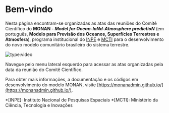 # Bem-vindo

Nesta página encontram-se organizadas as atas das reuniões do Comitê Científico do **MONAN - _Model for Ocean-laNd-Atmosphere predictioN_** (em português, **Modelo para Previsão dos Oceanos, Superfícies Terrestres e Atmosfera**), programa institucional do [INPE](https://www.gov.br/inpe/pt-br) e [MCTI](https://www.gov.br/mcti/pt-br) para o desenvolvimento do novo modelo comunitário brasileiro do sistema terrestre.

![type:video](https://youtube.com/embed/lq4pmpvqBIM)

Navegue pelo menu lateral esquerdo para acessar as atas organizadas pela data da reunião do Comitê Científico.

Para obter mais informações, a documentação e os códigos em desenvolvimento do modelo MONAN, visite [https://monanadmin.github.io/](https://monanadmin.github.io/).

*[INPE]: Instituto Nacional de Pesquisas Espaciais
*[MCTI]: Ministério da Ciência, Tecnologia e Inovações


